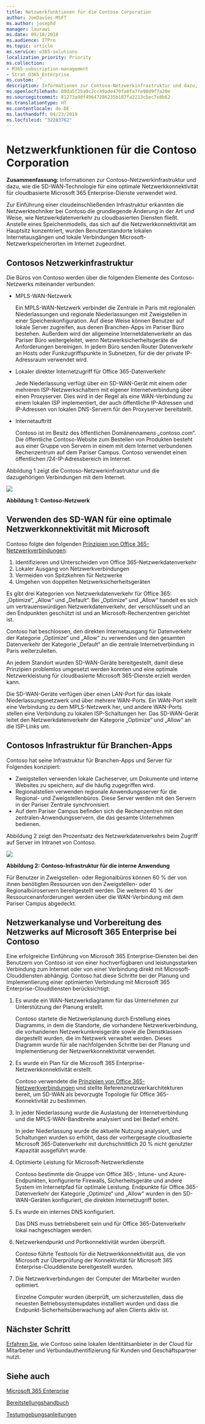 ```yaml
---
title: Netzwerkfunktionen für die Contoso Corporation
author: JoeDavies-MSFT
ms.author: josephd
manager: laurawi
ms.date: 09/18/2018
ms.audience: ITPro
ms.topic: article
ms.service: o365-solutions
localization_priority: Priority
ms.collection:
- M365-subscription-management
- Strat_O365_Enterprise
ms.custom: ''
description: Informationen zur Contoso-Netzwerkinfrastruktur und dazu, wie die SD-WAN-Technologie für eine optimale Netzwerkkonnektivität für cloudbasierte Microsoft 365 Enterprise-Dienste verwendet wird.
ms.openlocfilehash: 09da5f25a9c2cc49ade470fa8fa7fe98d9f7a20e
ms.sourcegitcommit: 81273a9df49647286235b187fa2213c5ec7e8b62
ms.translationtype: HT
ms.contentlocale: de-DE
ms.lasthandoff: 04/23/2019
ms.locfileid: "32283762"
---
```

# <a name="networking-for-the-contoso-corporation"></a>Netzwerkfunktionen für die Contoso Corporation

**Zusammenfassung:** Informationen zur Contoso-Netzwerkinfrastruktur und dazu, wie die SD-WAN-Technologie für eine optimale Netzwerkkonnektivität für cloudbasierte Microsoft 365 Enterprise-Dienste verwendet wird.

Zur Einführung einer cloudeinschließenden Infrastruktur erkannten die Netzwerktechniker bei Contoso die grundlegende Änderung in der Art und Weise, wie Netzwerkdatenverkehr zu cloudbasierten Diensten fließt. Anstelle eines Speichenmodells, das sich auf die Netzwerkkonnektivität am Hauptsitz konzentriert, wurden Benutzerstandorte lokalen Internetausgängen und lokale Verbindungen Microsoft-Netzwerkspeicherorten im Internet zugeordnet.

## <a name="contosos-networking-infrastructure"></a>Contosos Netzwerkinfrastruktur

Die Büros von Contoso werden über die folgenden Elemente des Contoso-Netzwerks miteinander verbunden:

- MPLS-WAN-Netzwerk

  Ein MPLS-WAN-Netzwerk verbindet die Zentrale in Paris mit regionalen Niederlassungen und regionale Niederlassungen mit Zweigstellen in einer Speichenkonfiguration. Auf diese Weise können Benutzer auf lokale Server zugreifen, aus denen Branchen-Apps im Pariser Büro bestehen. Außerdem wird der allgemeine Internetdatenverkehr an das Pariser Büro weitergeleitet, wenn Netzwerksicherheitsgeräte die Anforderungen bereinigen. In jedem Büro senden Router Datenverkehr an Hosts oder Funkzugriffspunkte in Subnetzen, für die der private IP-Adressraum verwendet wird.

- Lokaler direkter Internetzugriff für Office 365-Datenverkehr

  Jede Niederlassung verfügt über ein SD-WAN-Gerät mit einem oder mehreren ISP-Netzwerkschaltern mit eigener Internetverbindung über einen Proxyserver. Dies wird in der Regel als eine WAN-Verbindung zu einem lokalen ISP implementiert, der auch öffentliche IP-Adressen und IP-Adressen von lokalen DNS-Servern für den Proxyserver bereitstellt.

- Internetauftritt

  Contoso ist im Besitz des öffentlichen Domänennamens „contoso.com“. Die öffentliche Contoso-Website zum Bestellen von Produkten besteht aus einer Gruppe von Servern in einem mit dem Internet verbundenen Rechenzentrum auf dem Pariser Campus. Contoso verwendet einen öffentlichen /24-IP-Adressbereich im Internet.

Abbildung 1 zeigt die Contoso-Netzwerkinfrastruktur und die dazugehörigen Verbindungen mit dem Internet.

![](./media/contoso-networking/contoso-networking-fig1.png)
 
**Abbildung 1: Contoso-Netzwerk**

## <a name="use-of-sd-wan-for-optimal-network-connectivity-to-microsoft"></a>Verwenden des SD-WAN für eine optimale Netzwerkkonnektivität mit Microsoft

Contoso folgte den folgenden [Prinzipien von Office 365-Netzwerkverbindungen](https://docs.microsoft.com/office365/enterprise/office-365-network-connectivity-principles):

1. Identifizieren und Unterscheiden von Office 365-Netzwerkdatenverkehr
2. Lokaler Ausgang von Netzwerkverbindungen
3. Vermeiden von Spitzkehren für Netzwerke
4. Umgehen von doppelten Netzwerksicherheitsgeräten

Es gibt drei Kategorien von Netzwerkdatenverkehr für Office 365: „Optimize“, „Allow“ und „Default“. Bei „Optimize“ und „Allow“ handelt es sich um vertrauenswürdigen Netzwerkdatenverkehr, der verschlüsselt und an den Endpunkten geschützt ist und an Microsoft-Rechenzentren gerichtet ist.

Contoso hat beschlossen, den direkten Internetausgang für Datenverkehr der Kategorie „Optimize“ und „Allow“ zu verwenden und den gesamten Datenverkehr der Kategorie „Default“ an die zentrale Internetverbindung in Paris weiterzuleiten.

An jedem Standort wurden SD-WAN-Geräte bereitgestellt, damit diese Prinzipien problemlos umgesetzt werden konnten und eine optimale Netzwerkleistung für cloudbasierte Microsoft 365-Dienste erzielt werden kann.

Die SD-WAN-Geräte verfügen über einen LAN-Port für das lokale Niederlassungsnetzwerk und über mehrere WAN-Ports. Ein WAN-Port stellt eine Verbindung zu dem MPLS-Netzwerk her, und andere WAN-Ports stellen eine Verbindung zu lokalen ISP-Schaltungen her. Das SD-WAN-Gerät leitet den Netzwerkdatenverkehr der Kategorie „Optimize“ und „Allow“ an die ISP-Links um.

## <a name="contosos-line-of-business-app-infrastructure"></a>Contosos Infrastruktur für Branchen-Apps

Contoso hat seine Infrastruktur für Branchen-Apps und Server für Folgendes konzipiert:

- Zweigstellen verwenden lokale Cacheserver, um Dokumente und interne Websites zu speichern, auf die häufig zugegriffen wird.
- Regionalstellen verwenden regionale Anwendungsserver für die Regional- und Zweigstellenbüros. Diese Server werden mit den Servern in der Pariser Zentrale synchronisiert.
- Auf dem Pariser Campus befinden sich die Rechenzentren mit den zentralen-Anwendungsservern, die das gesamte Unternehmen bedienen.

Abbildung 2 zeigt den Prozentsatz des Netzwerkdatenverkehrs beim Zugriff auf Server im Intranet von Contoso.

![](./media/contoso-networking/contoso-networking-fig2.png)
 
**Abbildung 2: Contoso-Infrastruktur für die interne Anwendung**

Für Benutzer in Zweigstellen- oder Regionalbüros können 60 % der von ihnen benötigten Ressourcen von den Zweigstellen- oder Regionalbüroservern bereitgestellt werden.
 Die weiteren 40 % der Ressourcenanforderungen werden über die WAN-Verbindung mit dem Pariser Campus abgedeckt.

## <a name="contosos-network-analysis-and-preparation-of-their-network-for-microsoft-365-enterprise"></a>Netzwerkanalyse und Vorbereitung des Netzwerks auf Microsoft 365 Enterprise bei Contoso

Eine erfolgreiche Einführung von Microsoft 365 Enterprise-Diensten bei den Benutzern von Contoso ist von einer hochverfügbaren und leistungsstarken Verbindung zum Internet oder von einer Verbindung direkt mit Microsoft-Clouddiensten abhängig. Contoso hat diese Schritte bei der Planung und Implementierung einer optimierten Verbindung mit Microsoft 365 Enterprise-Clouddiensten berücksichtigt:

1. Es wurde ein WAN-Netzwerkdiagramm für das Unternehmen zur Unterstützung der Planung erstellt.

   Contoso startete die Netzwerkplanung durch Erstellung eines Diagramms, in dem die Standorte, die vorhandene Netzwerkverbindung, die vorhandenen Netzwerkumkreisgeräte sowie die Dienstklassen dargestellt wurden, die im Netzwerk verwaltet werden. Dieses Diagramm wurde für alle nachfolgenden Schritte bei der Planung und Implementierung der Netzwerkkonnektivität verwendet.

2. Es wurde ein Plan für die Microsoft 365 Enterprise-Netzwerkkonnektivität erstellt.

   Contoso verwendete die [Prinzipien von Office 365-Netzwerkverbindungen](https://docs.microsoft.com/office365/enterprise/office-365-network-connectivity-principles) und stellte Referenznetzwerkarchitekturen bereit, um SD-WAN als bevorzugte Topologie für Office 365-Konnektivität zu bestimmen.

3. In jeder Niederlassung wurde die Auslastung der Internetverbindung und die MPLS-WAN-Bandbreite analysiert und bei Bedarf erhöht.

   In jeder Niederlassung wurde die aktuelle Nutzung analysiert, und Schaltungen wurden so erhöht, dass der vorhergesagte cloudbasierte Microsoft 365-Datenverkehr mit durchschnittlich 20 % nicht genutzter Kapazität ausgeführt wurde.

4. Optimierte Leistung für Microsoft-Netzwerkdienste

   Contoso bestimmte die Gruppe von Office 365-, Intune- und Azure-Endpunkten, konfigurierte Firewalls, Sicherheitsgeräte und andere System im Internetpfad für optimale Leistung. Endpunkte für Office 365-Datenverkehr der Kategorie „Optimize“ und „Allow“ wurden in den SD-WAN-Geräten konfiguriert, die direkten Internetzugriff boten.

5. Es wurde ein internes DNS konfiguriert.

   Das DNS muss betriebsbereit sein und für Office 365-Datenverkehr lokal nachgeschlagen werden.

6. Netzwerkendpunkt und Portkonnektivität wurden überprüft.

   Contoso führte Testtools für die Netzwerkkonnektivität aus, die von Microsoft zur Überprüfung der Konnektivität für Microsoft 365 Enterprise-Clouddienste bereitgestellt wurden.

7. Die Netzwerkverbindungen der Computer der Mitarbeiter wurden optimiert.

   Einzelne Computer wurden überprüft, um sicherzustellen, dass die neuesten Betriebssystemupdates installiert wurden und dass die Endpunkt-Sicherheitsüberwachung auf allen Clients aktiv ist.

## <a name="next-step"></a>Nächster Schritt

[Erfahren Sie](contoso-identity.md), wie Contoso seine lokalen Identitätsanbieter in der Cloud für Mitarbeiter und Verbundauthentifizierung für Kunden und Geschäftspartner nutzt.

## <a name="see-also"></a>Siehe auch

[Microsoft 365 Enterprise](networking-infrastructure.md)

[Bereitstellungshandbuch](deploy-microsoft-365-enterprise.md)

[Testumgebungsanleitungen](m365-enterprise-test-lab-guides.md)
